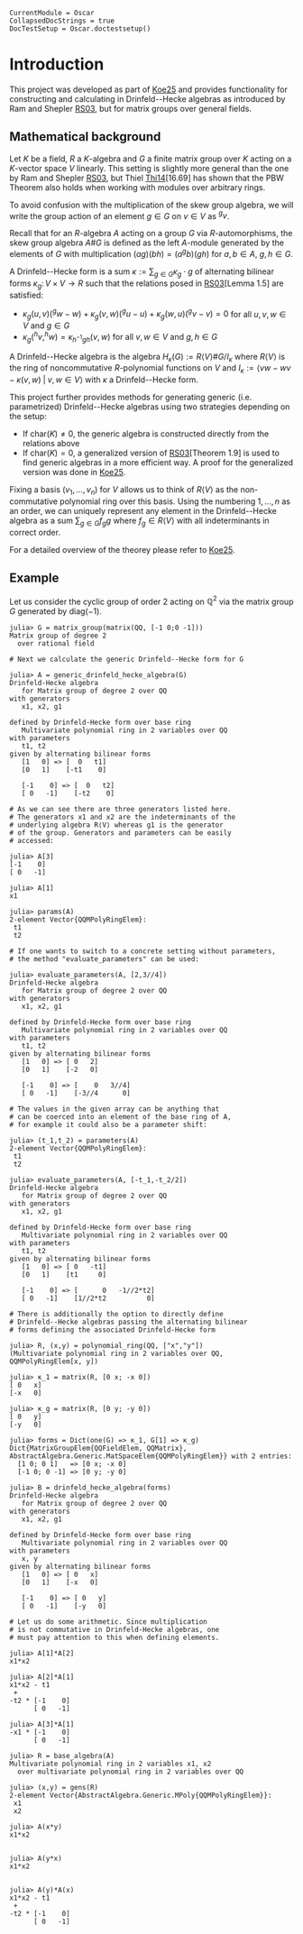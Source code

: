 ```@meta
CurrentModule = Oscar
CollapsedDocStrings = true
DocTestSetup = Oscar.doctestsetup()
```

# Introduction
This project was developed as part of [Koe25](@cite) and provides functionality for
constructing and calculating in Drinfeld--Hecke algebras
as introduced by Ram and Shepler [RS03](@cite), but for matrix 
groups over general fields.

## Mathematical background

Let $K$ be a field, $R$ a $K$-algebra and $G$ a finite matrix group over $K$
acting on a $K$-vector space $V$ linearly. This setting is slightly
more general than the one by Ram and Shepler [RS03](@cite), but Thiel [Thi14](@cite)[16.69]
has shown that the PBW Theorem also holds when working with modules
over arbitrary rings.

To avoid confusion with the multiplication of the skew group algebra,
we will write the group action of an element $g\in G$ on $v\in V$ as $^gv$.

Recall that for an $R$-algebra $A$ acting on a group $G$ via $R$-automorphisms,
the skew group algebra $A\#G$ is defined as the left $A$-module generated
by the elements of $G$ with multiplication $(ag)(bh) = (a ^gb)(gh)$ for $a,b\in A$,
$g,h\in G$.


A Drinfeld--Hecke form is a sum
$\kappa := \sum_{g\in G} \kappa_g \cdot g$
of alternating bilinear forms $\kappa_g\colon V\times V \rightarrow R$
such that the relations posed in [RS03](@cite)[Lemma 1.5] are satisfied:

- $\kappa_g(u,v)(^gw-w)+\kappa_g(v,w)(^gu-u)+\kappa_g(w,u)(^gv-v) = 0$ for all $u,v,w\in V$ and $g\in G$
- $\kappa_g(^hv,^hw)=\kappa_{h^{-1}gh}(v,w)$ for all $v,w\in V$ and $g, h\in G$

A Drinfeld--Hecke algebra is the algebra
$H_{\kappa}(G) := R\langle V \rangle \# G / I_{\kappa}$
where $R\langle V \rangle$ is the ring of noncommutative $R$-polynomial functions on $V$ and
$I_{\kappa} := \langle vw-wv-\kappa(v,w) \;|\; v,w\in V\rangle$
with $\kappa$ a Drinfeld--Hecke form.

This project further provides methods for generating generic (i.e. parametrized) 
Drinfeld--Hecke algebras using two strategies depending on the setup:
- If $\text{char}(K) \neq 0$, the generic algebra is constructed directly from the relations above
- If $\text{char}(K) = 0$, a generalized version of [RS03](@cite)[Theorem 1.9] is used to find generic algebras in a more efficient way. A proof for the generalized version was done in [Koe25](@cite).

Fixing a basis $(v_1,\dots,v_n)$ for $V$ allows us to think of $R\langle V\rangle$ as the non-commutative polynomial
ring over this basis. Using the numbering $1,\dots,n$ as an order,
 we can uniquely represent any element in the Drinfeld--Hecke algebra as a sum $\sum_{g\in G}f_g g$ where 
$f_g \in R\langle V\rangle$ with all indeterminants in correct order.

For a detailed overview of the theorey please refer to [Koe25](@cite).

## Example

Let us consider the cyclic group of order $2$ acting on $\mathbb{Q}^2$
via the matrix group $G$ generated by $\text{diag}(-1)$.

```jldoctest
julia> G = matrix_group(matrix(QQ, [-1 0;0 -1]))
Matrix group of degree 2
  over rational field

# Next we calculate the generic Drinfeld--Hecke form for G

julia> A = generic_drinfeld_hecke_algebra(G)
Drinfeld-Hecke algebra
   for Matrix group of degree 2 over QQ
with generators
   x1, x2, g1

defined by Drinfeld-Hecke form over base ring
   Multivariate polynomial ring in 2 variables over QQ
with parameters 
   t1, t2
given by alternating bilinear forms
   [1   0] => [  0   t1]
   [0   1]    [-t1    0]

   [-1    0] => [  0   t2]
   [ 0   -1]    [-t2    0]

# As we can see there are three generators listed here. 
# The generators x1 and x2 are the indeterminants of the
# underlying algebra R⟨V⟩ whereas g1 is the generator
# of the group. Generators and parameters can be easily 
# accessed:

julia> A[3]
[-1    0]
[ 0   -1]

julia> A[1]
x1

julia> params(A)
2-element Vector{QQMPolyRingElem}:
 t1
 t2

# If one wants to switch to a concrete setting without parameters,
# the method "evaluate_parameters" can be used:

julia> evaluate_parameters(A, [2,3//4])
Drinfeld-Hecke algebra
   for Matrix group of degree 2 over QQ
with generators
   x1, x2, g1

defined by Drinfeld-Hecke form over base ring
   Multivariate polynomial ring in 2 variables over QQ
with parameters 
   t1, t2
given by alternating bilinear forms
   [1   0] => [ 0   2]
   [0   1]    [-2   0]

   [-1    0] => [    0   3//4]
   [ 0   -1]    [-3//4      0]

# The values in the given array can be anything that 
# can be coerced into an element of the base ring of A, 
# for example it could also be a parameter shift:

julia> (t_1,t_2) = parameters(A)
2-element Vector{QQMPolyRingElem}:
 t1
 t2

julia> evaluate_parameters(A, [-t_1,-t_2/2])
Drinfeld-Hecke algebra
   for Matrix group of degree 2 over QQ
with generators
   x1, x2, g1

defined by Drinfeld-Hecke form over base ring
   Multivariate polynomial ring in 2 variables over QQ
with parameters 
   t1, t2
given by alternating bilinear forms
   [1   0] => [ 0   -t1]
   [0   1]    [t1     0]

   [-1    0] => [      0   -1//2*t2]
   [ 0   -1]    [1//2*t2          0]

# There is additionally the option to directly define
# Drinfeld--Hecke algebras passing the alternating bilinear
# forms defining the associated Drinfeld-Hecke form

julia> R, (x,y) = polynomial_ring(QQ, ["x","y"])
(Multivariate polynomial ring in 2 variables over QQ, QQMPolyRingElem[x, y])

julia> κ_1 = matrix(R, [0 x; -x 0])
[ 0   x]
[-x   0]

julia> κ_g = matrix(R, [0 y; -y 0])
[ 0   y]
[-y   0]

julia> forms = Dict(one(G) => κ_1, G[1] => κ_g)
Dict{MatrixGroupElem{QQFieldElem, QQMatrix}, AbstractAlgebra.Generic.MatSpaceElem{QQMPolyRingElem}} with 2 entries:
  [1 0; 0 1]   => [0 x; -x 0]
  [-1 0; 0 -1] => [0 y; -y 0]

julia> B = drinfeld_hecke_algebra(forms)
Drinfeld-Hecke algebra
   for Matrix group of degree 2 over QQ
with generators
   x1, x2, g1

defined by Drinfeld-Hecke form over base ring
   Multivariate polynomial ring in 2 variables over QQ
with parameters 
   x, y
given by alternating bilinear forms
   [1   0] => [ 0   x]
   [0   1]    [-x   0]

   [-1    0] => [ 0   y]
   [ 0   -1]    [-y   0]

# Let us do some arithmetic. Since multiplication
# is not commutative in Drinfeld-Hecke algebras, one 
# must pay attention to this when defining elements.

julia> A[1]*A[2]
x1*x2

julia> A[2]*A[1]
x1*x2 - t1
 + 
-t2 * [-1    0]
      [ 0   -1]
      
julia> A[3]*A[1]
-x1 * [-1    0]
      [ 0   -1]

julia> R = base_algebra(A)
Multivariate polynomial ring in 2 variables x1, x2
  over multivariate polynomial ring in 2 variables over QQ

julia> (x,y) = gens(R)
2-element Vector{AbstractAlgebra.Generic.MPoly{QQMPolyRingElem}}:
 x1
 x2

julia> A(x*y)
x1*x2


julia> A(y*x)
x1*x2


julia> A(y)*A(x)
x1*x2 - t1
 + 
-t2 * [-1    0]
      [ 0   -1]
```

